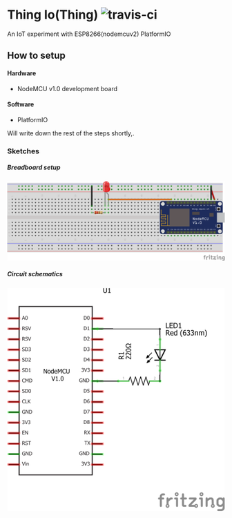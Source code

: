# Thing Io(Thing) ![travis-ci](https://travis-ci.org/aslamplr/thing.svg?branch=master)
An IoT experiment with ESP8266(nodemcuv2) PlatformIO

## How to setup
#### Hardware
* NodeMCU v1.0 development board

#### Software
* PlatformIO

Will write down the rest of the steps shortly,.

### Sketches
##### Breadboard setup
![Breadboard setup sketch](https://raw.githubusercontent.com/aslamplr/thing/master/sketches/sketch1_bb.png)
##### Circuit schematics
![Circuit schematics sketch](https://raw.githubusercontent.com/aslamplr/thing/master/sketches/sketch1_schem.png)
